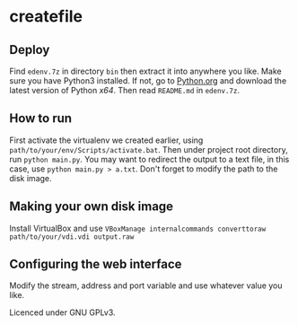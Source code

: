 
createfile
====

Deploy
----
Find `edenv.7z` in directory `bin` then extract it into anywhere you like.
Make sure you have Python3 installed. If not, go to
[Python.org](https://www.python.org/ ) and download the latest version of
Python *x64*.
Then read `README.md` in `edenv.7z`.


How to run
----
First activate the virtualenv we created earlier, using
`path/to/your/env/Scripts/activate.bat`.
Then under project root directory, run `python main.py`. You may want
to redirect the output to a text file, in this case, use
`python main.py > a.txt`.
Don't forget to modify the path to the disk image.


Making your own disk image
----
Install VirtualBox and use
`VBoxManage internalcommands converttoraw path/to/your/vdi.vdi output.raw`


Configuring the web interface
----
Modify the stream, address and port variable and use whatever value you like.


Licenced under GNU GPLv3.

